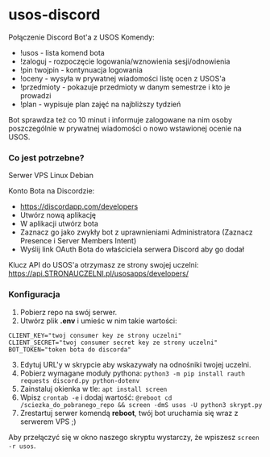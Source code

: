 # usos-discord
Połączenie Discord Bot'a z USOS
Komendy:
- !usos - lista komend bota
- !zaloguj - rozpoczęcie logowania/wznowienia sesji/odnowienia
- !pin twojpin - kontynuacja logowania
- !oceny - wysyła w prywatnej wiadomości listę ocen z USOS'a
- !przedmioty - pokazuje przedmioty w danym semestrze i kto je prowadzi
- !plan - wypisuje plan zajęć na najbliższy tydzień

Bot sprawdza też co 10 minut i informuje zalogowane na nim osoby poszczególnie w prywatnej wiadomości o nowo wstawionej ocenie na USOS.
### Co jest potrzebne?
Serwer VPS Linux Debian

Konto Bota na Discordzie:
- https://discordapp.com/developers
- Utwórz nową aplikację
- W aplikacji utwórz bota
- Zaznacz go jako zwykły bot z uprawnieniami Administratora (Zaznacz Presence i Server Members Intent)
- Wyślij link OAuth Bota do właściciela serwera Discord aby go dodał

Klucz API do USOS'a otrzymasz ze strony swojej uczelni: https://api.STRONAUCZELNI.pl/usosapps/developers/

### Konfiguracja
1. Pobierz repo na swój serwer.
2. Utwórz plik __.env__ i umieśc w nim takie wartości:

```env
CLIENT_KEY="twoj consumer key ze strony uczelni"
CLIENT_SECRET="twoj consumer secret key ze strony uczelni"
BOT_TOKEN="token bota do discorda"
```
3. Edytuj URL'y w skrypcie aby wskazywały na odnośniki twojej uczelni.
3. Pobierz wymagane moduły pythona:
`python3 -m pip install rauth requests discord.py python-dotenv`
4. Zainstaluj okienka w tle: `apt install screen`
5. Wpisz `crontab -e` i dodaj wartość:
`@reboot cd /sciezka_do_pobranego_repo && screen -dmS usos -U python3 skrypt.py`
6. Zrestartuj serwer komendą __reboot__, twój bot uruchamia się wraz z serwerem VPS ;)

Aby przełączyć się w okno naszego skryptu wystarczy, że wpiszesz `screen -r usos`.
